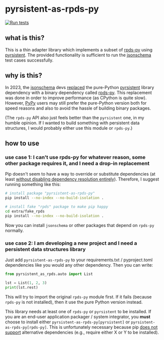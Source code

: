 # pyrsistent-as-rpds-py

[![Run tests](https://github.com/e-c-d/pyrsistent-as-rpds-py/actions/workflows/test.yml/badge.svg)](https://github.com/e-c-d/pyrsistent-as-rpds-py/actions/workflows/test.yml)

## what is this?

This is a thin adapter library which implements a subset of [rpds-py](https://pypi.org/project/rpds-py/) using [pyrsistent](https://pypi.org/project/pyrsistent/). The provided functionality is sufficient to run the [jsonschema](https://pypi.org/project/jsonschema/) test cases successfully.

## why is this?

In 2023, the [jsonschema](https://pypi.org/project/jsonschema/) devs [replaced](https://github.com/python-jsonschema/jsonschema/commit/eb004479645a4e1f0d842e4434b909f476569dcc) the pure-Python [pyrsistent](https://pypi.org/project/pyrsistent/) library dependency with a binary dependency called [rpds-py](https://pypi.org/project/rpds-py/). This replacement was done in order to improve performance (as CPython is quite slow). However, [PyPy](https://pypy.org/) users may still prefer the pure-Python version both for speed reasons and also to avoid the hassle of building binary packages.

(The `rpds-py` API also just feels better than the `pyrsistent` one, in my humble opinion. If I wanted to build something with persistent data structures, I would probably either use this module or `rpds-py`.)

## how to use

### use case 1: I can't use rpds-py for whatever reason, some other package requires it, and I need a drop-in replacement

Pip doesn't seem to have a way to override or substitute dependencies (at least [without disabling dependency resolution entirely](https://pip.pypa.io/en/stable/cli/pip_install/#cmdoption-no-deps)). Therefore, I suggest running something like this:

```sh
# install package "pyrsistent-as-rpds-py"
pip install --no-index --no-build-isolation .

# install fake "rpds" package to make pip happy
cd extra/fake_rpds
pip install --no-index --no-build-isolation .
```

Now you can install `jsonschema` or other packages that depend on `rpds-py` normally.

### use case 2: I am developing a new project and I need a persistent data structures library

Just add `pyrsistent-as-rpds-py` to your requirements.txt / pyproject.toml dependencies like you would any other dependency. Then you can write:

```python
from pyrsistent_as_rpds.auto import List

lst = List(1, 2, 3)
print(lst.rest)
```

This will try to import the original `rpds-py` module first. If it fails (because `rpds-py` is not installed), then it use the pure Python version instead.

This library needs at least one of `rpds-py` or `pyrsistent` to be installed. If you are an end-user application packager / system integrator, you **must** choose to install either `pyrsistent-as-rpds-py[pyrsistent]` or `pyrsistent-as-rpds-py[rpds-py]`. This is unfortunately necessary because pip [does not support](https://discuss.python.org/t/require-any-of-several-alternative-package-dependencies/26293/8) alternative dependencies (e.g., require either X or Y to be installed).
